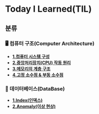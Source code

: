 # Today I Learned(TIL)
## 분류
### 🖥️ 컴퓨터 구조(Computer Architecture)
- [**1.컴퓨터 시스템 구성**](1.컴퓨터의_구조.md)
- [**2.중앙처리장치(CPU) 작동 원리**](2.중앙처리장치(CPU)_작동원리.md)
- [**3.메모리의 계층 구조**](3.메모리의_계층_구조.md)
- [**4.고정 소수점 & 부동 소수점**](4.고정소수점&부동소수점.md)


### 💾 데이터베이스(DataBase)
- [**1.Index(인덱스)**](Index(인덱스).md)
- [**2.Anomaly(이상 현상)**](이상(Anomaly).md)
